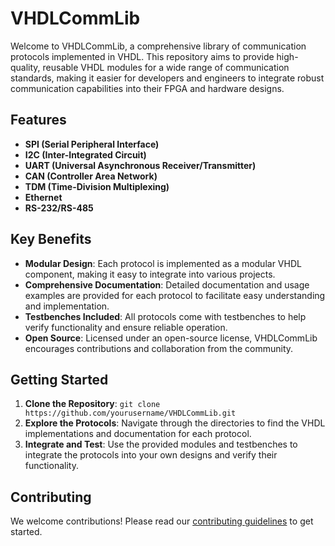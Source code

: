 # VHDLCommLib

Welcome to VHDLCommLib, a comprehensive library of communication protocols implemented in VHDL. This repository aims to provide high-quality, reusable VHDL modules for a wide range of communication standards, making it easier for developers and engineers to integrate robust communication capabilities into their FPGA and hardware designs.

## Features
- **SPI (Serial Peripheral Interface)**
- **I2C (Inter-Integrated Circuit)**
- **UART (Universal Asynchronous Receiver/Transmitter)**
- **CAN (Controller Area Network)**
- **TDM (Time-Division Multiplexing)**
- **Ethernet**
- **RS-232/RS-485**

## Key Benefits
- **Modular Design**: Each protocol is implemented as a modular VHDL component, making it easy to integrate into various projects.
- **Comprehensive Documentation**: Detailed documentation and usage examples are provided for each protocol to facilitate easy understanding and implementation.
- **Testbenches Included**: All protocols come with testbenches to help verify functionality and ensure reliable operation.
- **Open Source**: Licensed under an open-source license, VHDLCommLib encourages contributions and collaboration from the community.

## Getting Started
1. **Clone the Repository**: `git clone https://github.com/yourusername/VHDLCommLib.git`
2. **Explore the Protocols**: Navigate through the directories to find the VHDL implementations and documentation for each protocol.
3. **Integrate and Test**: Use the provided modules and testbenches to integrate the protocols into your own designs and verify their functionality.

## Contributing
We welcome contributions! Please read our [contributing guidelines](link-to-contributing-guidelines) to get started.
